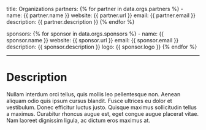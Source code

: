 title: Organizations
partners: 
    {% for partner in data.orgs.partners %}
    - name: {{ partner.name }}
      website: {{ partner.url }}
      email: {{ partner.email }}
      description: {{ partner.description }}
    {% endfor %}

sponsors: 
    {% for sponsor in data.orgs.sponsors %}
    - name: {{ sponsor.name }}
      website: {{ sponsor.url }}
      email: {{ sponsor.email }}
      description: {{ sponsor.description }}
      logo: {{ sponsor.logo }}
    {% endfor %}


---

# Description

Nullam interdum orci tellus, quis mollis leo pellentesque non. Aenean aliquam odio quis ipsum cursus blandit. Fusce ultrices eu dolor et vestibulum. Donec efficitur luctus justo. Quisque maximus sollicitudin tellus a maximus. Curabitur rhoncus augue est, eget congue augue placerat vitae. Nam laoreet dignissim ligula, ac dictum eros maximus at.


